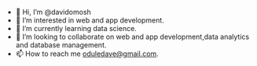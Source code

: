 - 👋 Hi, I’m @davidomosh
- 👀 I’m interested in web and app development.
- 🌱 I’m currently learning data science.
- 💞️ I’m looking to collaborate on web and app development,data analytics and database management.
- 📫 How to reach me oduledave@gmail.com.

<!---
davidomosh/davidomosh is a ✨ special ✨ repository because its `README.md` (this file) appears on your GitHub profile.
You can click the Preview link to take a look at your changes.
--->
